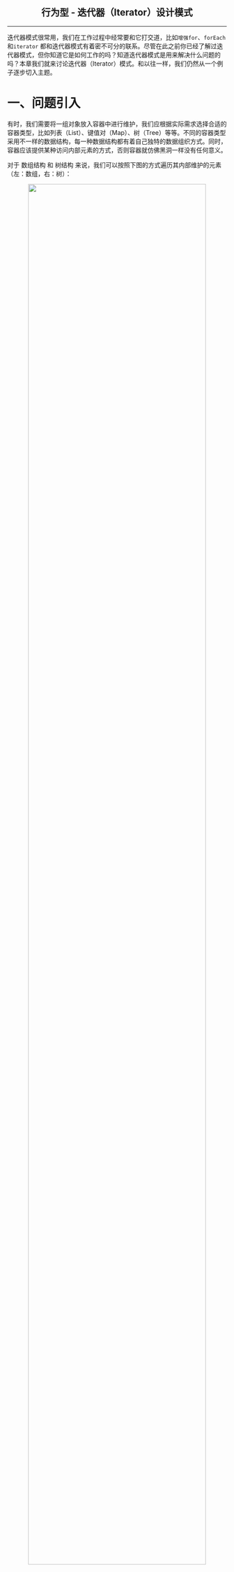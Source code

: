 ## <center> 行为型 - 迭代器（Iterator）设计模式
---

迭代器模式很常用，我们在工作过程中经常要和它打交道，比如`增强for`、`forEach`和`iterator` 都和迭代器模式有着密不可分的联系。尽管在此之前你已经了解过迭代器模式，但你知道它是如何工作的吗？知道迭代器模式是用来解决什么问题的吗？本章我们就来讨论迭代器（Iterator）模式。和以往一样，我们仍然从一个例子逐步切入主题。

# 一、问题引入
有时，我们需要将一组对象放入容器中进行维护，我们应根据实际需求选择合适的容器类型，比如列表（List）、键值对（Map）、树（Tree）等等。不同的容器类型采用不一样的数据结构，每一种数据结构都有着自己独特的数据组织方式。同时，容器应该提供某种访问内部元素的方式，否则容器就仿佛黑洞一样没有任何意义。

对于 数组结构 和 树结构 来说，我们可以按照下图的方式遍历其内部维护的元素（左：数组，右：树）：
<div align="center">
   <img src="/doc/resource/iterator/数组和树遍历图.jpg" width="90%"/>
</div>

对于不同的数据来说，遍历的方式可能是不同的。比如上图中的 数组结构 和 树结构 ，遍历他们的方式可能如下代码片段所示。

```java
// =======================================遍历数组
public void foreachArray(Object[] array) {
	for (int i = 0; i < array.length; i++) {
		Object element = array[i];
		// ==>> 使用元素
	}
}

// =======================================遍历树
public void foreachTree(Tree rootNode) {
	// 使用当前节点
	while (rootNode.children.length > 0) {
		// 处理所有子节点
		Tree[] children = rootNode.children;
		for (int i = 0; i < children.length; i++) {
			Tree child = children[i];
			// 递归处理子节点
			foreachTree(child)
		}
	}
}
```

**（问题一）容器应该保证内部结构的封装性**
有一种方式能让外部遍历到所有的内部元素，那就是内部元素对外界完全透明。但这明显行不通，内部元素对外界透明意味着失去了对象的封装性，对象的安全性会大打折扣（例如 `java.util.ArrayList`，内部维护了一个对象数组，但却无法从外部拿到这个数组的引用）。我们需要一种遍历内部元素的方式，并且还要保证容器维护的内部元素不直接暴露出来。

<div align="center">
   <img src="/doc/resource/iterator/ArrayList内部结构.jpg" width="50%"/>
</div>

**（问题二）不同的数据结构遍历方式不一样**
我们仅仅只是展示了两种数据结构的遍历方式，想象一下，现在我们需要对 链表、键值对、图 等其他的数据结构进行遍历，可以复用上面的遍历方式吗？明显不能。那么，该如何做，才能使得我们对所有的容器都可以使用一致的遍历方式？

**（问题三）遍历方法支持扩展**
对于同一种数据结构来说，有时用户希望按照不同的顺序来遍历他们。比如对于列表（数组、链表等）来说，大多数时间我们都能按照先后顺序逐个访问其内部元素，但是有些特殊情况下，却希望顺序是颠倒过来的（先进入列表的元素后访问）；甚至极端情况下，还要求访问元素的顺序是随机的。需求永远是无止境的，我们无法预知所有可能的情况，我们能做的就是提供通用的遍历方式，并且支持扩展新的遍历方式。下图中列举了对于树形结构的两种遍历方式。

<div align="center">
   <img src="/doc/resource/iterator/树的不同遍历方式.jpg" width="85%"/>
</div>

# 二、解决方案
## 2.1 解放遍历过程

迭代器模式能完美的解决上面的所有问题，并且它还在其他方面展现出了令人欣喜的特性。迭代器模式鼓励我们将对容器的遍历过程从容器对象中解放出来，放入到一个迭代器对象中。比如，对于一个 ArrayList （基于数组的列表）类中元素的遍历动作，可借助于一个 ArrayListIterator（数组列表迭代器）进行。他们之间的关系如下图所示：

<div align="center">
   <img src="/doc/resource/iterator/ArrayList和Iterator关系.jpg" width="50%"/>
</div>

> 在上图中，ArrayListIterator 是一个针对于 ArrayList 的迭代器类，当用户希望遍历已有的 arrayList 对象时，需要实例化一个迭代器对象（arrayListIterator）。`currentPos`标记即将访问的下一个元素在数组中的索引，初始为 0（表示从数组中第一个元素开始遍历）。`hasNext()`方法返回是否还有下一个待访问的元素，当数组中的所有元素都已被访问过时，返回 false；否则，返回 true。`getNextElement()`方法用于返回下一个元素，该操作将让`currentPos`向前推进，指向下一个未访问的元素。周而复始，直至`currentPos`的值等于`ArrayList#size()`，此时就已完成了对所有元素的遍历。 

## 2.2 对所有迭代器的抽象
在前面我们说过，不同的容器对于其内部元素组织方式可能完全不一样，这意味着我们无法仅用一个迭代器对象来遍历所有的容器类型。换句话说，不同的数据结构应该有与之对应的迭代器对象。基于数组的列表使用迭代器类 ArrayListIterator，基于链表的列表使用迭代器类 LinkedListIterator，基于散列表+列表组织的键值对使用迭代器类 HashMapIterator ，多路树使用迭代器类 TreeIterator，等等。此时，我们应该对迭代器进行抽象，在对所有迭代器的抽象中（Iterator）定义统一的行为，例如`getNextElement()`、`hasNext()`。如下所示：

<div align="center">
   <img src="/doc/resource/iterator/迭代器类图演进过程（一）.jpg" width="90%"/>
</div>

> 事实上，容器（Container）的层级关系远比上图中描述的复杂，这个图仅仅只是演示数据结构的丰富性的一个例子而已。毕竟，这里我们讨论的重点是迭代器而非容器，所以不会花时间去解释容器应该有哪些。

## 2.3 如何创建迭代器
每一个迭代器对象都是为了访问容器对象，所以迭代器（Iterator）必须依赖于容器（Container），否则，迭代器将没有意义。但是，实际情况是迭代器对象只能依赖于一种特定类型的容器，比如说 ArrayListIterator 只能用来遍历 ArrayList 实例，而 LinkedListIterator 只能用来遍历 LinkedList 实例。那么，我们该如何描述每一个迭代器类只能适配一种特定的数据结构？
这个问题牵涉了两个对象层次，一个是容器对象层次，它用于维护内部元素；一个是迭代器对象层次，它用于遍历容器的内部元素。如果你已经看过了本系列的其他模式，那么你应该知道如何描述在两个维度上的特定组合，没错，就是[工厂方法（Factory Method）](/doc/creational/FactoryMethod.md)。 好了，让我们将创建迭代器的过程加入到类图结构中去。

<div align="center">
   <img src="/doc/resource/iterator/迭代器类图演进过程（二）.jpg" width="85%"/>
</div>

> 在如上的类图结构中，每一个容器类都需要实现`createIterator()`方法，在该方法中返回一个特定类型的迭代器。比如在`ArrayList#createIterator()`方法中，将返回类型为 ArrayListIterator 类型的迭代器（`return new ArrayListItrator(this)`）。每一个迭代器依赖于一个容器对象，以便迭代器在工作中时，能访问到所有的内部元素。每一个迭代器对象自己决定采用哪种顺序进行遍历，但都需提供`hasNext()`方法用以判断是否已遍历完成，提供`getNextElement()`方法获取下一个元素并且将遍历过程向后推进。

## 2.4 问题回顾
回顾在上面提及的三个问题，我们对迭代器模式如何解决这些问题进行一个总结。

**问题 ==> 不同的数据结构遍历方式不一样**
引入迭代器模式后，我们可以对所有的数据类型采用同样的遍历方式。就像下图中的示例代码一样：

<div align="center">
  <img src="/doc/resource/iterator/迭代器示例代码.png" width="40%"/>
</div>

**问题 ==> 遍历方法应该支持扩展**
迭代器模式并未限制每一种容器类只能使用一种迭代器，你可以为任意一种容器类型实现新的迭代器。例如，针对数组列表，我们希望有时候能支持随机遍历，我们只需要实现一个 RandomIterator，并且给 ArrayList 类增加一个`randomIterator()`方法，在该方法中实例化一个 RandomIterator 即可（`return new RandomIterator(this);`）。在接下来的案例中，我们为数组类型的列表实现了支持随机遍历的迭代器。

**问题 ==> 保证内部结构的封装性**
我们可以借助于内部类的方式来保证容器内部结构的封装性，内部类可以访问容器类的所有成员。将迭代器声明为容器类的内部类，既实现了容器的内部结构对外不透明，又使得迭代器对象可以访问到容器的所有细节。在接下来的案例中，就采用了内部类声明的迭代器。

# 三、实现案例
## 3.1 案例定义
一切的数据结构都起源于数组和链表，那么我们就以他们来演示如何为容器对象构建迭代器。我们约定：
> - 对数组提供两个迭代器，一个是按照先后顺序逐个推进，另一个则随机从剩下未访问的元素中取出一个；
> - 对链表提供的迭代器支持按照从链表头到链表尾的顺序，或者相反的顺序推进，默认从头到尾的顺序；
> - 为了和 JDK 的实现区分开来，在所有类的命名后以 '0' 结尾（例如：ArrayList0）；
> - 引入泛型来表示两种容器的存储类型；

## 3.2 类图结构
我已经实现了该案例，为了在阅读代码时有一个清晰的结构脉络，这里先介绍一下该案例的类图结构。

<div align="center">
   <img src="/doc/resource/iterator/案例类图.png" width="80%"/>
</div>

案例的类图结构如上图所示，对于类图中的类的解释如下：

- **List0<E>**：列表接口，定义了常用的添加元素（`add(E):void`）、获取大小（`size():int`）、获取元素（`get(int):E`）的行为，除此之外，还定义了创建迭代器的行为（`iterator():Iterator0<E>`）;
- **ArrayList0、LinkedList0**：基于数组、链表实现的列表；
- **Node<E>**：链表中节点的封装；
- **Iterator<E>**：迭代器接口，定义了获取下一个元素（`next():E`）、是否还有下一个元素（`hasNext():boolean`）行为；
- **RandomIterator、DefaultArrayIterator、LinkedIterator**：分别为数组的随机迭代器、数组的顺序迭代器、链表的迭代器（构造器中的参数表示当前迭代器是否按照倒序推进）；

## 3.3 代码附录
**（1）迭代器接口**
```java
public interface Iterator0<E> {

    /**
     * 是否还有后续元素
     * @return true:有
     */
    boolean hasNext();

    /**
     * 获取下一个元素
     * @return E
     */
    E next();
}
```
**（2）列表接口**
```java
public interface List0<E> {

    /**
     * 添加元素
     * @param item 元素
     */
    void add(E item);

    /**
     * 获取元素
     * @param index 下标
     * @return E
     */
    E get(int index);

    /**
     * 集合大小
     * @return int
     */
    int size();

    /**
     * 获取一个迭代器
     * @return Iterator0<E>
     */
    Iterator0<E> iterator();
}
```
**（3）数组及其迭代器**
```java
public class ArrayList0<E> implements List0<E> {

    private Object[] elementArray;          // 元素数组
    private int size;                       // 存储元素的数量

    public ArrayList0() {
        // 默认容量为 10
        this(10);
    }
    public ArrayList0(int capacity) {
        elementArray = new Object[capacity];
    }

    @Override
    public void add(E item) {
        if (size >= elementArray.length) {
            // 扩容
            Object[] expandArray = new Object[elementArray.length * 2];
            System.arraycopy(expandArray, 0, expandArray, 0, expandArray.length);
            elementArray = expandArray;
        }
        elementArray[size] = item;
        size ++;
    }

    @Override
    @SuppressWarnings("unchecked")
    public E get(int index) {
        if (index + 1 > size) {
            // 下标越界
            throw new ArrayIndexOutOfBoundsException();
        }
        return (E) elementArray[index];
    }

    @Override
    public int size() {
        return size;
    }

    @Override
    public Iterator0<E> iterator() {
        return new DefaultArrayIterator();
    }

    /**
     * 获取一个随机迭代器
     * @return Iterator0<E>
     */
    public Iterator0<E> randomIterator() {
        return new RandomIterator();
    }


    /**
     * 基于数组列表的顺序迭代器
     *
     * @author coder
     * @date 2022-8-9 11:03:55
     * @since 1.0.0
     */
    private class DefaultArrayIterator implements Iterator0<E> {

        private int pos;            // 下一个元素的下标

        @Override
        public boolean hasNext() {
            return pos != size;
        }

        @Override
        @SuppressWarnings("unchecked")
        public E next() {
            if (pos >= size) {
                throw new NoSuchElementException();
            }
            return (E) elementArray[pos++];
        }
    }

    /**
     * 基于数组列表的随机迭代器
     *
     * @author coder
     * @date 2022-8-9 11:03:55
     * @since 1.0.0
     */
    private class RandomIterator implements Iterator0<E> {

        private int[] tmp;                                  // 数组中元素的下标数组
        private final Random random = new Random();         // 随机

        public RandomIterator() {
            tmp = new int[size];
            for (int i = 0; i < size; i++) {
                tmp[i] = i;
            }
        }

        @Override
        public boolean hasNext() {
            return tmp.length > 0;
        }

        @Override
        @SuppressWarnings("unchecked")
        public E next() {
            int randomVal = random.nextInt(tmp.length);
            int index = tmp[randomVal];
            E e = (E) elementArray[index];
            // 从数组中移除已访问的下标
            int[] shrinkTmp = new int[tmp.length - 1];
            System.arraycopy(tmp, 0, shrinkTmp, 0, randomVal);
            System.arraycopy(tmp, randomVal + 1, shrinkTmp, randomVal, tmp.length - randomVal - 1);
            tmp = shrinkTmp;
            return e;
        }
    }
}
```
**（4）链表及其迭代器**
```java
public class LinkedList0<E> implements List0<E> {

    private Node<E> head;                   // 链表头
    private Node<E> tail;                   // 链表尾
    private int size;                       // 存储元素数量

    @Override
    public void add(E item) {
        final Node<E> oldTail = tail;
        Node<E> newNode = new Node<>(item, oldTail, null);
        this.tail = newNode;
        if (head == null) {
            head = newNode;
        } else {
            oldTail.next = newNode;
        }
        size ++;
    }

    @Override
    public E get(int index) {
        Node<E> item;
        if (index < (size >> 1)) {
            // index 在前半部分，从前向后找
            item = head;
            for (int i = 0; i < index; i++) {
                item = item.next;
            }
        } else {
            // index 在后半部分，从后向前找
            item = tail;
            for (int i = size - 1; i > index; i--) {
                item = tail.prev;
            }
        }
        return item.element;
    }

    @Override
    public int size() {
        return size;
    }

    @Override
    public Iterator0<E> iterator() {
        return new LinkedIterator(false);
    }

    /**
     * 获取一个倒序的迭代器
     * @return Iterator0<E>
     */
    public Iterator0<E> reversedIterator() {
        return new LinkedIterator(true);
    }

    /**
     * 节点
     *
     * @author coder
     * @date 2022-8-9 14:32:58
     * @since 1.0.0
     */
    private static class Node<E> {
        private E element;                  // 当前节点内的元素
        private Node<E> prev;               // 前一个节点
        private Node<E> next;               // 后一个接口
        public Node(E element, Node<E> prev, Node<E> next) {
            this.element = element;
            this.prev = prev;
            this.next = next;
        }
    }

    /**
     * 链表顺序迭代器
     *
     * @author coder
     * @date 2022-8-9 14:32:58
     * @since 1.0.0
     */
    private class LinkedIterator implements Iterator0<E> {

        private final boolean reversed;             // 是否倒序遍历
        private Node<E> nextNode;                   // 下一个节点

        public LinkedIterator(boolean reversed) {
            this.reversed = reversed;
            if (reversed) {
                nextNode = tail;
            } else {
                nextNode = head;
            }
        }

        @Override
        public boolean hasNext() {
            return nextNode != null;
        }

        @Override
        public E next() {
            E element = nextNode.element;
            if (reversed) {
                nextNode = nextNode.prev;
            } else {
                nextNode = nextNode.next;
            }
            return element;
        }
    }
}
```
**（5）客户端**
**（5-1）Client**
```java
public class Client {
    public static void main(String[] args) {
        System.out.println("|==> test for array list ----------------------------------------------------|");
        List0<String> array = new ArrayList0<>();
        for (int i = 0; i < 5; i++) {
            array.add("array element for [" + i + "]");
        }

        System.out.println("    顺序遍历器：");
        Client.doIterator(array.iterator());

        System.out.println("    随机遍历器：");
        Iterator0<String> randomIter = ((ArrayList0<String>) array).randomIterator();
        Client.doIterator(randomIter);

        System.out.println("|==> test for linked list ----------------------------------------------------|");
        List0<String> linked = new LinkedList0<>();
        for (int i = 0; i < 4; i++) {
            linked.add("linked element for [" + i + "]");
        }

        System.out.println("    正序遍历器：");
        Client.doIterator(linked.iterator());

        System.out.println("    倒序遍历器：");
        Iterator0<String> reversedIter = ((LinkedList0<String>) linked).reversedIterator();
        Client.doIterator(reversedIter);
    }


    private static void doIterator(Iterator0<String> iter) {
        while (iter.hasNext()) {
            String item = iter.next();
            System.out.println("        " + item);
        }
    }
}
```
**（5-2）运行结果**
```text
|==> test for array list ----------------------------------------------------|
    顺序遍历器：
        array element for [0]
        array element for [1]
        array element for [2]
        array element for [3]
        array element for [4]
    随机遍历器：
        array element for [2]
        array element for [0]
        array element for [1]
        array element for [4]
        array element for [3]
|==> test for linked list ----------------------------------------------------|
    正序遍历器：
        linked element for [0]
        linked element for [1]
        linked element for [2]
        linked element for [3]
    倒序遍历器：
        linked element for [3]
        linked element for [2]
        linked element for [1]
        linked element for [0]
```

# 四、迭代器模式
## 4.1 意图
> **提供一种方法顺序访问一个聚合对象中各个元素，而又不需暴露该对象的内部表示。**

迭代器模式为客户端提供了一种方式（迭代器）以访问聚合对象（容器对象）中的各个元素。同时，客户端在使用时对这个聚合对象的内部是如何组织的没有任何感知，巧的是客户端在大多数时间对一个容器内部是如何存储数据的并不关心。在用户看来，不管内部是采用了哪些数据结构，只要容器实现了迭代器的接口，那就可以按照统一的方法遍历其内部元素。

## 4.2 通用结构分析
典型迭代器模式的类图结构如下所示：

<div align="center">
   <img src="/doc/resource/iterator/经典迭代器模式类图.jpg" width="80%"/>
</div>

迭代器模式的参与者有如下：

- **Iterator**：迭代器抽象。定义访问和遍历元素的接口；
- **ConcreteIterator**：针对于特定聚合（ConcreteAggregate）对象的迭代器，依赖于一个聚合对象；
- **Aggregate**：聚合抽象。定义创建相应迭代器对象的接口，以及其他的行为；
- **ConcreteAggregate**：负责创建与之对应的迭代器实例；

在迭代器模式中，迭代器一般包含有如下几个行为：

- `first()`：初始化该迭代器，设置第一个访问的元素；
- `next()`：推进迭代器，设置下一个应该访问的元素；
- `isDone()`：获取迭代器已完成遍历的标志；
- `currentItem()`：获取当前的元素；

> 这些行为并不一定总是需要分开，比如我们可以将`first()`行为隐藏于迭代器对象的构造器中，因为对于迭代器来说，初始化的最好时机往往是迭代器实例化的时候。另外，`currentItem()`行为也总是隐藏在`next()`行为后面，这意味着在迭代器向前推进时，总是会返回一个当前的元素。例如在上面的案例中，我们仅向用户暴露了`next()`和`hasNext()`两个行为，其他的行为则被隐藏在内部实现中。

# 五、深入
## 5.1 特点
**（1）支持以不同的顺序遍历聚合对象**
尽管在本章的案例中我们已经实现了对于同一个数据结构提供多个迭代器，例如为数组提供了顺序迭代器和随机迭代器。但我仍不厌其烦的再次强调：迭代器模式支持我们对于一个聚合对象遍历的顺序多样化。例如对于树形结构而言，分为深度优先遍历、广度优先遍历，而深度优先又分为前序遍历、中序遍历及后序遍历等等。诸如此类的遍历方式，我们可以通过定义不同的迭代器来支持，在使用时，只需要用一个不同的迭代器实例代替原先的实例即可，我们甚至可以自己定义迭代器的子类以支持新的遍历方式。这就是面向接口编程的魅力。
**（2）迭代器简化了聚合的工作**
迭代器将如何遍历聚合对象的工作承接过来，这样就简化了聚合的接口，因为聚合接口不需要再定义如何遍历自身的相关行为。
**（3）嵌套遍历**
所谓嵌套遍历指的是在同一个聚合对象上的多重遍历，这得益于同一个聚合对象可以创建多个迭代器对象，并且这些迭代器各个维护自己的状态，相互之间没有影响。如下代码片段所示：
```java
public class NestedTest {
    public static void main(String[] args) {
        List0<String> array = new ArrayList0<>();
        array.add("tom");array.add("jack");
        array.add("tom");array.add("tony");
        array.add("tom");array.add("tony");
        // 统计每个名字出现的次数
        Map<String, Integer> group = new HashMap<>();
        Iterator0<String> iter = array.iterator();  // 外部迭代
        while (iter.hasNext()) {
            String name = iter.next();
            if (!group.containsKey(name)) {
                int count = 0;  // 计数器
                Iterator0<String> insideIter = array.iterator();  // 嵌套内的迭代
                while (insideIter.hasNext()) {
                    String item = insideIter.next();
                    if (name.equals(item)) {
                        count ++;
                    }
                }
                group.put(name, count);
            }
        }
        System.out.println(group);
    }
}
```
该代码片段演示了如何使用嵌套的迭代器来统计数组列表中的每个元素的出现次数。外部迭代遍历每个元素，当元素未被统计时，通过内部迭代器来累加当前元素的出现次数，否则跳过这个元素。该例子的完整代码已附录在文末。
## 5.2 适用场景
**（1）隐藏数据结构的复杂性**
当某个容器内部的数据结构相当复杂，并且希望对客户端隐藏内部的复杂性时，可使用迭代器模式来简化客户端的遍历过程。不管一个容器内部的数据结构如何复杂，对客户端来说，只需要通过几个简单的行为就可以完成遍历过程。这对于优化客户端的体验很有帮助。

> 例如，有一个这样的聚合对象，在内部元素较少时，我们采用链表的方式存储。而当内部元素较多时，我们则采用红黑树的方式存储，借助于红黑树的特质，使得在查找元素的效率上能得到提升。但是，对这个对象的遍历过程却相当痛苦，因为要面临着两种数据组织方式。此时，我们就可以用迭代器模式来封装迭代的过程，从而隐藏了内部细节的复杂性。

**（2）重用代码**
对于容器来说，描述迭代过程的代码往往体积非常庞大，并且较为复杂。当这些代码散落在程序业务逻辑中时，它会让业务逻辑模糊不清，降低了业务代码的可维护性。因此，将遍历代码封装到特定的迭代器类中可使程序代码更加简洁，逻辑更加清晰。

**（3）希望以同样的方法遍历不同的容器**
迭代器模式定义了一套遍历容器内部元素的规范，每个特定的迭代器在规范约束下各自实现，这样客户端能以同样的方式来遍历不同的容器。特别是，当一个容器的内部数据结构未知时，这一点显得尤为重要。有了迭代器模式托底，即便容器内部将来如何变化，多么复杂，客户端不用关心，也不会受到内部细节变化的影响。

# 六、使用技巧
## 6.1 谁控制迭代
在本章中，遍历向前推进的过程封装在如 next() 这样的行为中，而这个行为是由客户端在负责调用，一般将这样推进过程由客户端实现的迭代器称为“外部迭代器”。事实上，除此以外，还有一种“内部迭代器”，顾名思义，内部迭代器指的是迭代的推进过程由迭代器自身负责，内部迭代器的实现需要借助于类似函数对象这样的手段。考虑再三，我决定内部迭代器的更多细节不在此阐述，有兴趣的朋友可自行了解。如果有机会，我将单独出一篇介绍如何构建内部迭代器。内部迭代器的使用通常像如下代码所示：
```java
public static void main(String[] args) {
    java.util.List<String> list = fromSomeWhere();
    list.forEach(o -> System.out.println(o));		// 内部迭代
}
```
## 6.2 适当增加迭代器的健壮性
不管迭代器是如何工作的，在遍历一个容器的同时更改这个容器内部的元素是非常危险的。如果在遍历的同时，增加新的元素，可能将导致漏掉某个元素的访问；而移除已有的元素，可能导致对一个元素的多次访问。在 Java 中，用 `java.util.ConcurrentModifiedException` 来描述这个问题。不止一种办法能保证迭代器的健壮性，这里提供两个实现思路：

- 有一种做法是在迭代器初始化时，拷贝该容器对象，遍历仅针对拷贝容器的内部元素。尽管这种实现方式确实能保证遍历的健壮性，但付出的代价太大，选择这种方式应慎重再慎重；
- 还有一种做法是在容器对象和迭代器对象中间引入一种同步机制。比如说，迭代器在实例化时就将自己注册到容器对象中，当容器对象中发生插入和删除元素行为时，调整所有迭代器对象的内部状态，以保证遍历能正确进行下去。

## 6.3 权衡封装性和扩展性
有时候，我们不得不在封装性和扩展性之间做出选择。尽管迭代器对象和聚合对象之间有千丝万缕的联系，但他们毕竟属于两个对象，迭代器对象在某些时候必须要访问到聚合对象中的私有成员。这时，我们就得做出取舍：

- 选择封装性：我们可以将迭代器类作为聚合类的内部类，这样迭代器对象就可以轻松访问任意成员，而不需要对外部提供任何访问私有成员的方法；
- 选择扩展性：我们不得不将一些私有成员的访问暴露给外界，这也在一定程度上暴露了聚合对象的细节。

在本章的案例实现中，我们在封装性和扩展性之间选择了封装性。回顾我们在案例中基于链表实现的列表（LinkedList0），我们使用了一个内部类（LinkedIterator）来实现了链表的迭代器。如果某天需要在外部定义一个全新的迭代器类，有可能我们需要为列表增加一些方法（例如访问链表头的方法：`getHead():Node<E>`），以便我们能初始化迭代器对象。值得一提的是，JDK 实现的 ArrayList、LinkedList 等在这个问题上，作出了和我们同样的选择。

# 附录
[回到主页](/README.md)

案例代码：[.../iterator](/src/main/java/com/aoligei/behavioral/iterator)
